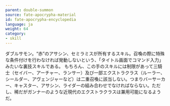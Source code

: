 ```yaml
---
parent: double-summon
source: fate-apocrypha-material
id: fate-apocrypha-encyclopedia
language: ja
weight: 64
category:
- skill
---
```


ダブルサモン。“赤”のアサシン、セミラミスが所有するスキル。召喚の際に特殊な条件付けを行わなければ発動しないという、「タイトル画面でコマンド入力」みたいな裏技スキルである。
もちろん、この手のスキルには制限があって三騎士（セイバー、アーチャー、ランサー）及び一部エクストラクラス（ルーラー、シールダー、アヴェンジャーなど）は二重召喚に該当しない。つまりバーサーカー、キャスター、アサシン、ライダーの組み合わせでなければならない。ただし、稀だがガンナーのような近現代のエクストラクラスは兼用可能になるようだ。
